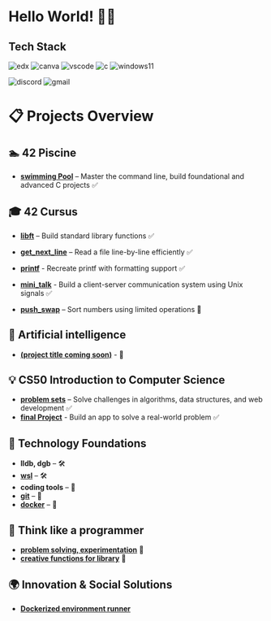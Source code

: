 # Hello World! 🌱✨

## Tech Stack
![edx](https://img.shields.io/badge/Edx-193A3E?style=for-the-badge&logo=edx&logoColor=white)
![canva](https://img.shields.io/badge/Canva-%2300C4CC.svg?&style=for-the-badge&logo=Canva&logoColor=white)
![vscode](https://img.shields.io/badge/VSCode-0078D4?style=for-the-badge&logo=visual%20studio%20code&logoColor=white)
![c](https://img.shields.io/badge/C-00599C?style=for-the-badge&logo=c&logoColor=white)
![windows11](https://img.shields.io/badge/Windows_11-0078d4?style=for-the-badge&logo=windows-11&logoColor=white)

![discord](https://img.shields.io/badge/Discord-5865F2?style=for-the-badge&logo=discord&logoColor=white)
![gmail](https://img.shields.io/badge/Gmail-D14836?style=for-the-badge&logo=gmail&logoColor=white)

# 📋 Projects Overview

## 🏊 42 Piscine
- **[swimming Pool](https://github.com/PhongBuiMinh/Piscine42Heilbronn_November2024)** – Master the command line, build foundational and advanced C projects ✅

## 🎓 42 Cursus
- **[libft](https://github.com/PhongBuiMinh/Cursus42Heilbronn_March2025/tree/master/Circle00/Libft)** – Build standard library functions ✅
  
- **[get_next_line](https://github.com/PhongBuiMinh/Cursus42Heilbronn_March2025/tree/master/Circle01/get_next_line)** – Read a file line-by-line efficiently ✅
- **[printf](https://github.com/PhongBuiMinh/Cursus42Heilbronn_March2025/tree/master/Circle01/printf)** - Recreate printf with formatting support ✅

- **[mini_talk](https://github.com/PhongBuiMinh/Cursus42Heilbronn_March2025/tree/master/Circle02/minitalk)** - Build a client-server communication system using Unix signals ✅
- **[push_swap](https://github.com/PhongBuiMinh/Cursus42Heilbronn_March2025/tree/master/Circle02/push_swap)** – Sort numbers using limited operations 🔄

## 🤖 Artificial intelligence
- **[(project title coming soon)](https://github.com/PhongBuiMinh/Artificial-Intelligence_March2025)** - 🔄

## 💡 CS50 Introduction to Computer Science
- **[problem sets](https://github.com/code50/144224325)** – Solve challenges in algorithms, data structures, and web development ✅
- **[final Project](https://github.com/me50/Fonh123)** - Build an app to solve a real-world problem ✅

## 🧱 Technology Foundations
- **lldb, dgb** – 🛠
- **[wsl]()** – 🛠
- **coding tools** – 🔄
- **[git](https://github.com/PhongBuiMinh/Technology_foundation/blob/master/intro-git.md)** – 🔄
- **[docker](https://github.com/PhongBuiMinh/Technology_foundation/blob/master/intro-docker.md)** – 🔄

## 🧩 Think like a programmer
- **[problem solving, experimentation](https://github.com/PhongBuiMinh/Think_like_a_programmer)** 🔄
- **[creative functions for library]()** 🔄

## 🌍 Innovation & Social Solutions
- **[Dockerized environment runner](https://github.com/PhongBuiMinh/Dockerized-Environment-Runner)**

<!--
Here are some ideas to get you started:

- 🔭 I’m currently working on ...
- 🌱 I’m currently learning ...
- 👯 I’m looking to collaborate on ...
- 🤔 I’m looking for help with ...
- 💬 Ask me about ...
- 📫 How to reach me: ...
- 😄 Pronouns: ...
- ⚡ Fun fact: ...
-->
